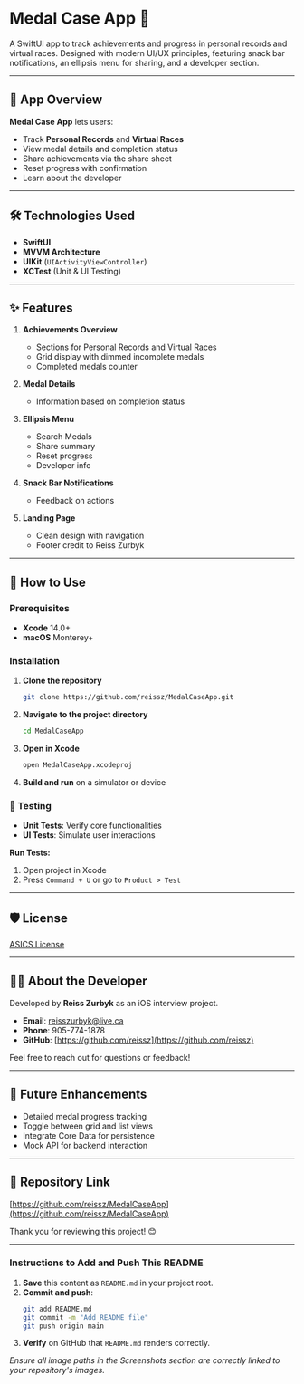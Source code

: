 # Medal Case App 🏅

A SwiftUI app to track achievements and progress in personal records and virtual races. Designed with modern UI/UX principles, featuring snack bar notifications, an ellipsis menu for sharing, and a developer section.

---

## 📱 App Overview

**Medal Case App** lets users:
- Track **Personal Records** and **Virtual Races**
- View medal details and completion status
- Share achievements via the share sheet
- Reset progress with confirmation
- Learn about the developer

---

## 🛠️ Technologies Used

- **SwiftUI**
- **MVVM Architecture**
- **UIKit** (`UIActivityViewController`)
- **XCTest** (Unit & UI Testing)

---

## ✨ Features

1. **Achievements Overview**
   - Sections for Personal Records and Virtual Races
   - Grid display with dimmed incomplete medals
   - Completed medals counter

2. **Medal Details**
   - Information based on completion status

3. **Ellipsis Menu**
   - Search Medals
   - Share summary
   - Reset progress
   - Developer info

4. **Snack Bar Notifications**
   - Feedback on actions

5. **Landing Page**
   - Clean design with navigation
   - Footer credit to Reiss Zurbyk

---

## 📖 How to Use

### Prerequisites
- **Xcode** 14.0+
- **macOS** Monterey+

### Installation

1. **Clone the repository**
    ```bash
    git clone https://github.com/reissz/MedalCaseApp.git
    ```

2. **Navigate to the project directory**
    ```bash
    cd MedalCaseApp
    ```

3. **Open in Xcode**
    ```bash
    open MedalCaseApp.xcodeproj
    ```

4. **Build and run** on a simulator or device

### 🧪 Testing

- **Unit Tests**: Verify core functionalities
- **UI Tests**: Simulate user interactions

**Run Tests:**
1. Open project in Xcode
2. Press `Command + U` or go to `Product > Test`

---

## 🛡️ License

[ASICS License](LICENSE)

---

## 👨‍💻 About the Developer

Developed by **Reiss Zurbyk** as an iOS interview project.

- **Email**: [reisszurbyk@live.ca](mailto:reisszurbyk@live.ca)
- **Phone**: 905-774-1878
- **GitHub**: [https://github.com/reissz](https://github.com/reissz)

Feel free to reach out for questions or feedback!

---

## 🌟 Future Enhancements

- Detailed medal progress tracking
- Toggle between grid and list views
- Integrate Core Data for persistence
- Mock API for backend interaction

---

## 🔗 Repository Link

[https://github.com/reissz/MedalCaseApp](https://github.com/reissz/MedalCaseApp)

Thank you for reviewing this project! 😊

---

### **Instructions to Add and Push This README**

1. **Save** this content as `README.md` in your project root.
2. **Commit and push**:
    ```bash
    git add README.md
    git commit -m "Add README file"
    git push origin main
    ```
3. **Verify** on GitHub that `README.md` renders correctly.

*Ensure all image paths in the Screenshots section are correctly linked to your repository's images.*
